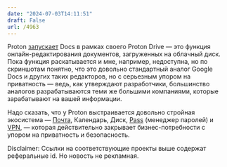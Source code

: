 ```yaml
---
date: "2024-07-03T14:11:51"
draft: False
url: /4963
---
```


Proton [запускает](https://proton.me/blog/docs-proton-drive) Docs в рамках своего Proton Drive — это функция онлайн-редактирования документов, загруженных на облачный диск. Пока функция раскатывается и мне, например, недоступна, но по скриншотам понятно, что это довольно стандартный аналог Google Docs и других таких редакторов, но с серьезным упором на приватность — ведь, как утверждают разработчики, большинство аналогов разрабатываются теми же большими компаниями, которые зарабатывают на вашей информации.

Надо сказать, что у Proton выстраивается довольно стройная экосистема — [Почта](https://go.getproton.me/SH16a), Календарь, Диск, [Pass](https://go.getproton.me/SH16c) (менеджер паролей) и [VPN](https://go.getproton.me/SH16b), — которая действительно закрывает бизнес-потребности с упором на приватность и безопасность. 

Disclaimer: Ссылки на соответствующие проекты выше содержат реферальные id. Но новость не рекламная.
